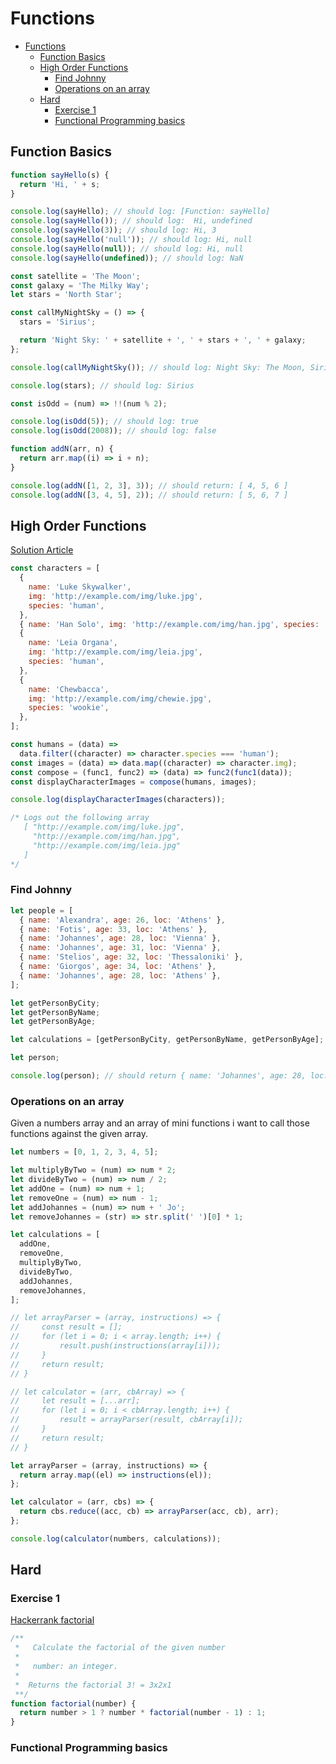 # Functions

- [Functions](#functions)
  - [Function Basics](#function-basics)
  - [High Order Functions](#high-order-functions)
    - [Find Johnny](#find-johnny)
    - [Operations on an array](#operations-on-an-array)
  - [Hard](#hard)
    - [Exercise 1](#exercise-1)
    - [Functional Programming basics](#functional-programming-basics)

## Function Basics

```javascript
function sayHello(s) {
  return 'Hi, ' + s;
}

console.log(sayHello); // should log: [Function: sayHello]
console.log(sayHello()); // should log:  Hi, undefined
console.log(sayHello(3)); // should log: Hi, 3
console.log(sayHello('null')); // should log: Hi, null
console.log(sayHello(null)); // should log: Hi, null
console.log(sayHello(undefined)); // should log: NaN
```

```javascript
const satellite = 'The Moon';
const galaxy = 'The Milky Way';
let stars = 'North Star';

const callMyNightSky = () => {
  stars = 'Sirius';

  return 'Night Sky: ' + satellite + ', ' + stars + ', ' + galaxy;
};

console.log(callMyNightSky()); // should log: Night Sky: The Moon, Sirius, The Milky Way

console.log(stars); // should log: Sirius
```

```javascript
const isOdd = (num) => !!(num % 2);

console.log(isOdd(5)); // should log: true
console.log(isOdd(2008)); // should log: false
```

```javascript
function addN(arr, n) {
  return arr.map((i) => i + n);
}

console.log(addN([1, 2, 3], 3)); // should return: [ 4, 5, 6 ]
console.log(addN([3, 4, 5], 2)); // should return: [ 5, 6, 7 ]
```

## High Order Functions

[Solution Article](https://www.lullabot.com/articles/higher-order-functions-in-javascript)

```javascript
const characters = [
  {
    name: 'Luke Skywalker',
    img: 'http://example.com/img/luke.jpg',
    species: 'human',
  },
  { name: 'Han Solo', img: 'http://example.com/img/han.jpg', species: 'human' },
  {
    name: 'Leia Organa',
    img: 'http://example.com/img/leia.jpg',
    species: 'human',
  },
  {
    name: 'Chewbacca',
    img: 'http://example.com/img/chewie.jpg',
    species: 'wookie',
  },
];

const humans = (data) =>
  data.filter((character) => character.species === 'human');
const images = (data) => data.map((character) => character.img);
const compose = (func1, func2) => (data) => func2(func1(data));
const displayCharacterImages = compose(humans, images);

console.log(displayCharacterImages(characters));

/* Logs out the following array
   [ "http://example.com/img/luke.jpg",
     "http://example.com/img/han.jpg",
     "http://example.com/img/leia.jpg"
   ]
*/
```

### Find Johnny

```javascript
let people = [
  { name: 'Alexandra', age: 26, loc: 'Athens' },
  { name: 'Fotis', age: 33, loc: 'Athens' },
  { name: 'Johannes', age: 28, loc: 'Vienna' },
  { name: 'Johannes', age: 31, loc: 'Vienna' },
  { name: 'Stelios', age: 32, loc: 'Thessaloniki' },
  { name: 'Giorgos', age: 34, loc: 'Athens' },
  { name: 'Johannes', age: 28, loc: 'Athens' },
];

let getPersonByCity;
let getPersonByName;
let getPersonByAge;

let calculations = [getPersonByCity, getPersonByName, getPersonByAge];

let person;

console.log(person); // should return { name: 'Johannes', age: 28, loc: 'Vienna' },
```

### Operations on an array

Given a numbers array and an array of mini functions i want to call those functions against the given array.

```javascript
let numbers = [0, 1, 2, 3, 4, 5];

let multiplyByTwo = (num) => num * 2;
let divideByTwo = (num) => num / 2;
let addOne = (num) => num + 1;
let removeOne = (num) => num - 1;
let addJohannes = (num) => num + ' Jo';
let removeJohannes = (str) => str.split(' ')[0] * 1;

let calculations = [
  addOne,
  removeOne,
  multiplyByTwo,
  divideByTwo,
  addJohannes,
  removeJohannes,
];

// let arrayParser = (array, instructions) => {
//     const result = [];
//     for (let i = 0; i < array.length; i++) {
//         result.push(instructions(array[i]));
//     }
//     return result;
// }

// let calculator = (arr, cbArray) => {
//     let result = [...arr];
//     for (let i = 0; i < cbArray.length; i++) {
//         result = arrayParser(result, cbArray[i]);
//     }
//     return result;
// }

let arrayParser = (array, instructions) => {
  return array.map((el) => instructions(el));
};

let calculator = (arr, cbs) => {
  return cbs.reduce((acc, cb) => arrayParser(acc, cb), arr);
};

console.log(calculator(numbers, calculations));
```

## Hard

### Exercise 1

[Hackerrank factorial](https://www.hackerrank.com/challenges/js10-function/problem)

```javascript
/**
 *   Calculate the factorial of the given number
 *
 *   number: an integer.
 *
 *	Returns the factorial 3! = 3x2x1
 **/
function factorial(number) {
  return number > 1 ? number * factorial(number - 1) : 1;
}
```

### Functional Programming basics

